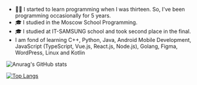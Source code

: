 
 - 💪🏻 I started to learn programming when I was thirteen. So, I've been programming occasionally for 5 years.
 - 🎓 I studied in the Moscow School Programming.
 - 🎓 I studied at IT-SAMSUNG school and took second place in the final.
 - I am fond of learning C++, Python, Java, Android Mobile Development, JavaScript (TypeScript, Vue.js, React.js, Node.js), Golang, Figma, WordPress, Linux and Kotlin

![Anurag's GitHub stats](https://github-readme-stats.vercel.app/api?username=IFraimG&show_icons=true&theme=dark)    

[![Top Langs](https://github-readme-stats.vercel.app/api/top-langs/?username=IFraimG)](https://github.com/anuraghazra/github-readme-stats)
